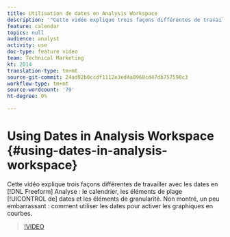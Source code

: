 ```yaml
---
title: Utilisation de dates en Analysis Workspace
description: '"Cette vidéo explique trois façons différentes de travailler avec les dates dans l’Analyse à structure libre : le calendrier, les éléments de plage de dates et les éléments de granularité. Non montré, un peu embarrassant : comment utiliser les dates pour activer les graphiques en courbes. "'
feature: calendar
topics: null
audience: analyst
activity: use
doc-type: feature video
team: Technical Marketing
kt: 2014
translation-type: tm+mt
source-git-commit: 24ad92b0ccdf1112e3ed4a0968cd47db757598c3
workflow-type: tm+mt
source-wordcount: '79'
ht-degree: 0%

---
```



# Using Dates in Analysis Workspace {#using-dates-in-analysis-workspace}

Cette vidéo explique trois façons différentes de travailler avec les dates en [!DNL Freeform] Analyse : le calendrier, les éléments de plage [!UICONTROL de] dates et les éléments de granularité. Non montré, un peu embarrassant : comment utiliser les dates pour activer les graphiques en courbes.

>[!VIDEO](https://video.tv.adobe.com/v/24136/?quality=12)
